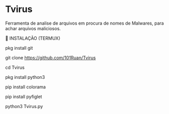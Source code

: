 # Tvirus
Ferramenta de analise de arquivos em procura de nomes de Malwares, para achar arquivos maliciosos.

🔽 INSTALAÇÃO (TERMUX)

pkg install git

git clone https://github.com/101Ruan/Tvirus

cd Tvirus

pkg install python3

pip install colorama

pip install pyfiglet

python3 Tvirus.py
